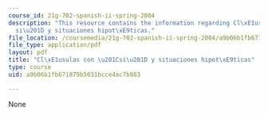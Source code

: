 ```yaml
---
course_id: 21g-702-spanish-ii-spring-2004
description: "This resource contains the information regarding Cl\xE1usulas con \u201C\
  si\u201D y situaciones hipot\xE9ticas."
file_location: /coursemedia/21g-702-spanish-ii-spring-2004/a9b06b1fb671875b5031bcce4ac7b883_MIT21G_702S04_42act_pro.pdf
file_type: application/pdf
layout: pdf
title: "Cl\xE1usulas con \u201Csi\u201D y situaciones hipot\xE9ticas"
type: course
uid: a9b06b1fb671875b5031bcce4ac7b883

---
```

None